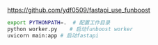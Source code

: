 https://github.com/ydf0509/fastapi_use_funboost

```sh
export PYTHONPATH=.  # 配置工作目录
python worker.py    # 启动funboost worker
uvicorn main:app # 启动fastapi
```
